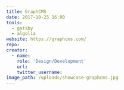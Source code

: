 ```yaml
---
title: GraphCMS
date: 2017-10-25 16:00
tools:
  - gatsby
  - algolia
website: https://graphcms.com/
repo:
creator:
  - name:
    role: 'Design/Development'
    url:
    twitter_username:
image_path: /uploads/showcase-graphcms.jpg
---
```

